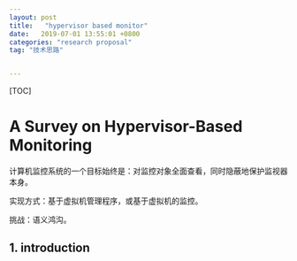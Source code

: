 ```yaml
---
layout: post
title:   "hypervisor based monitor"
date:   2019-07-01 13:55:01 +0800
categories: "research proposal"
tag: "技术思路"


---
```


[TOC]



# A Survey on Hypervisor-Based Monitoring

计算机监控系统的一个目标始终是：对监控对象全面查看，同时隐蔽地保护监视器本身。

实现方式：基于虚拟机管理程序，或基于虚拟机的监控。

挑战：语义鸿沟。

## 1. introduction

